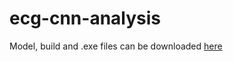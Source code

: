 # ecg-cnn-analysis

Model, build and .exe files can be downloaded [here](https://drive.google.com/drive/folders/1QVVFL2aGnyibw0PcC9_YOeIF9H2ArtHy?usp=sharing)
